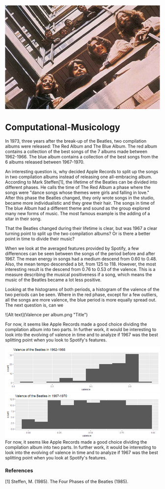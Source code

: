 ![Alt text](beatles.jpg "Title")
# Computational-Musicology
In 1973, three years after the break-up of the Beatles, two compilation albums were released: The Red Album and The Blue Album. The red album contains a collection of the best songs of the 7 albums made between 1962-1966. The blue album contains a collection of the best songs from the 6 albums released between 1967-1970.

An interesting question is, why decided Apple Records to split up the songs in two compilation albums instead of releasing one all-embracing album. According to Mark Steffen[1], the lifetime of the Beatles can be divided into different phases. He calls the time of The Red Album a phase where the songs were "dance songs whose themes were girls and falling in love." After this phase the Beatles changed, they only wrote songs in the studio, became more individualistic and they grew their hair. The songs in time of The blue Album had a different theme and sound as the group explored many new forms of music. The most famous example is the adding of a sitar in their song.

That the Beatles changed during their lifetime is clear, but was 1967 a clear turning point to split up the two compilation albums? Or is there a better point in time to divide their music?

When we look at the averaged features provided by Spotify, a few differences can be seen between the songs of the period before and after 1967. The mean energy in songs had a medium descend from 0.60 to 0.48. Also, the mean tempo descended a bit, from 125 to 118. However, the most interesting result is the descend from 0.76 to 0.53 of the valence. This is a measure describing the musical positiveness if a song, which means the music of the Beatles became a lot less positive.

Looking at the histograms of both periods, a histogram of the valence of the two periods can be seen. Where in the red phase, except for a few outliers, all the songs are more valence, the blue period is more equally spread out. The next question is, can we 

![Alt text](Valence per album.png "Title")

For now, it seems like Apple Records made a good choice dividing the compilation album into two parts. In further work, it would be interesting to look into the evolving of valence in time and to analyze if 1967 was the best splitting point when you look to Spotify's features.

![Alt text](Red.png "Title")
![Alt text](Blue.png "Title")
For now, it seems like Apple Records made a good choice dividing the compilation album into two parts. In further work, it would be interesting to look into the evolving of valence in time and to analyze if 1967 was the best splitting point when you look at Spotify's features.

### References
[1] Steffen, M. (1985). The Four Phases of the Beatles (1985).
